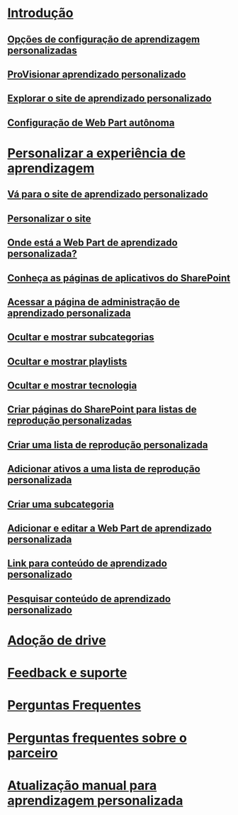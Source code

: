# [Introdução](index.md)
## [Opções de configuração de aprendizagem personalizadas](custom_setupoptions.md)
## [ProVisionar aprendizado personalizado](custom_provision.md)
## [Explorar o site de aprendizado personalizado](custom_exploresite.md)
## [Configuração de Web Part autônoma](custom_manualsetup.md)
# [Personalizar a experiência de aprendizagem](custom_overview.md)
## [Vá para o site de aprendizado personalizado](custom_goto.md)
## [Personalizar o site](custom_edithelp.md)
## [Onde está a Web Part de aprendizado personalizada?](custom_whereiswebpart.md)
## [Conheça as páginas de aplicativos do SharePoint](custom_apppages.md)
## [Acessar a página de administração de aprendizado personalizada](custom_accessadmin.md)
## [Ocultar e mostrar subcategorias](custom_hideshowsub.md)
## [Ocultar e mostrar playlists](custom_hideshowplaylists.md)
## [Ocultar e mostrar tecnologia](custom_hideshowtech.md)
## [Criar páginas do SharePoint para listas de reprodução personalizadas](custom_createnewpage.md)
## [Criar uma lista de reprodução personalizada](custom_createnewplaylist.md)
## [Adicionar ativos a uma lista de reprodução personalizada](custom_addassets.md)
## [Criar uma subcategoria](custom_createnewcat.md)
## [Adicionar e editar a Web Part de aprendizado personalizada](custom_addwebpart.md)
## [Link para conteúdo de aprendizado personalizado](custom_linking.md)
## [Pesquisar conteúdo de aprendizado personalizado](custom_search.md)
# [Adoção de drive](driveadoption.md)
# [Feedback e suporte](feedback.md)
# [Perguntas Frequentes](faq.md)
# [Perguntas frequentes sobre o parceiro](custom_partner.md)
# [Atualização manual para aprendizagem personalizada](custom_upgrade.md)

